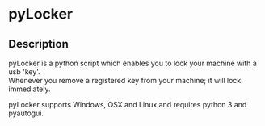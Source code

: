 # pyLocker

## Description
pyLocker is a python script which enables you to lock your machine with a usb 'key'.  
Whenever you remove a registered key from your machine; it will lock immediately.  

pyLocker supports Windows, OSX and Linux and requires python 3 and pyautogui.